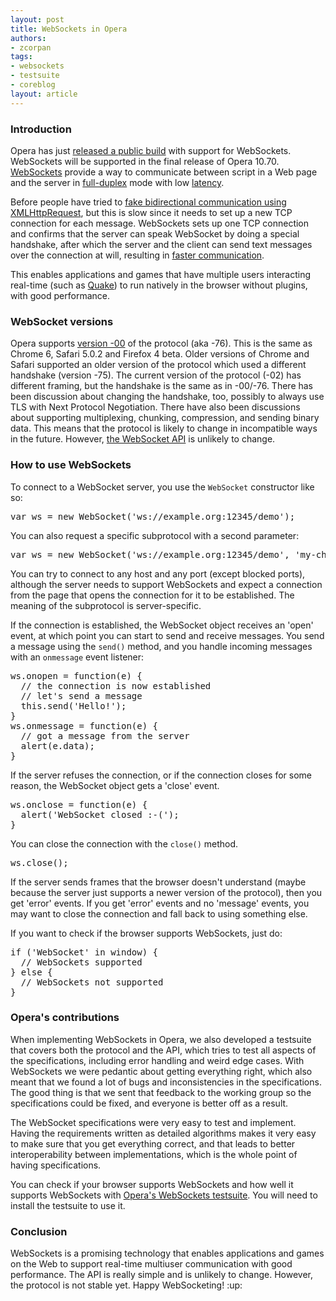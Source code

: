 ```yaml
---
layout: post
title: WebSockets in Opera
authors:
- zcorpan
tags:
- websockets
- testsuite
- coreblog
layout: article
---
```

<h3>Introduction</h3>

<p>Opera has just <a href="http://my.opera.com/desktopteam/blog/2010/10/11/websockets">released a public build</a> with support for WebSockets. WebSockets will be supported in the final release of Opera 10.70. <a href="http://en.wikipedia.org/wiki/WebSockets">WebSockets</a> provide a way to communicate between script in a Web page and the server in <a href="http://en.wikipedia.org/wiki/Duplex_(telecommunications)#Full-duplex">full-duplex</a> mode with low <a href="http://en.wikipedia.org/wiki/Latency_(engineering)#Packet-switched_networks">latency</a>.</p>

<p>Before people have tried to <a href="http://en.wikipedia.org/wiki/Comet_(programming)">fake bidirectional communication using XMLHttpRequest</a>, but this is slow since it needs to set up a new TCP connection for each message. WebSockets sets up one TCP connection and confirms that the server can speak WebSocket by doing a special handshake, after which the server and the client can send text messages over the connection at will, resulting in <a href="http://bloga.jp/ws/jq/wakachi/mecab/wakachi.html">faster communication</a>.</p>

<p>This enables applications and games that have multiple users interacting real-time (such as <a href="http://code.google.com/p/quake2-gwt-port/">Quake</a>) to run natively in the browser without plugins, with good performance.</p>

<h3>WebSocket versions</h3>

<p>Opera supports <a href="http://tools.ietf.org/html/draft-ietf-hybi-thewebsocketprotocol-00">version -00</a> of the protocol (aka -76). This is the same as Chrome 6, Safari 5.0.2 and Firefox 4 beta. Older versions of Chrome and Safari supported an older version of the protocol which used a different handshake (version -75). The current version of the protocol (-02) has different framing, but the handshake is the same as in -00/-76. There has been discussion about changing the handshake, too, possibly to always use TLS with Next Protocol Negotiation. There have also been discussions about supporting multiplexing, chunking, compression, and sending binary data. This means that the protocol is likely to change in incompatible ways in the future. However, <a href="http://dev.w3.org/html5/websockets/">the WebSocket API</a> is unlikely to change.</p>

<h3>How to use WebSockets</h3>

<p>To connect to a WebSocket server, you use the <code>WebSocket</code> constructor like so:</p>

<pre>var ws = new WebSocket(&#39;ws://example.org:12345/demo&#39;);</pre>

<p>You can also request a specific subprotocol with a second parameter:</p>

<pre>var ws = new WebSocket(&#39;ws://example.org:12345/demo&#39;, &#39;my-chat-protocol&#39;);</pre>

<p>You can try to connect to any host and any port (except blocked ports), although the server needs to support WebSockets and expect a connection from the page that opens the connection for it to be established. The meaning of the subprotocol is server-specific.</p>

<p>If the connection is established, the WebSocket object receives an &#39;open&#39; event, at which point you can start to send and receive messages. You send a message using the <code>send()</code> method, and you handle incoming messages with an <code>onmessage</code> event listener:</p>

<pre>ws.onopen = function(e) {
  // the connection is now established
  // let&#39;s send a message
  this.send(&#39;Hello!&#39;);
}
ws.onmessage = function(e) {
  // got a message from the server
  alert(e.data);
}</pre>

<p>If the server refuses the connection, or if the connection closes for some reason, the WebSocket object gets a &#39;close&#39; event.</p>

<pre>ws.onclose = function(e) {
  alert(&#39;WebSocket closed :-(&#39;);
}</pre>

<p>You can close the connection with the <code>close()</code> method.</p>

<pre>ws.close();</pre>

<p>If the server sends frames that the browser doesn&#39;t understand (maybe because the server just supports a newer version of the protocol), then you get &#39;error&#39; events. If you get &#39;error&#39; events and no &#39;message&#39; events, you may want to close the connection and fall back to using something else.</p>

<p>If you want to check if the browser supports WebSockets, just do:</p>

<pre>if (&#39;WebSocket&#39; in window) {
  // WebSockets supported
} else {
  // WebSockets not supported
}</pre>

<h3>Opera&#39;s contributions</h3>

<p>When implementing WebSockets in Opera, we also developed a testsuite that covers both the protocol and the API, which tries to test all aspects of the specifications, including error handling and weird edge cases. With WebSockets we were pedantic about getting everything right, which also meant that we found a lot of bugs and inconsistencies in the specifications. The good thing is that we sent that feedback to the working group so the specifications could be fixed, and everyone is better off as a result.</p>

<p>The WebSocket specifications were very easy to test and implement. Having the requirements written as detailed algorithms makes it very easy to make sure that you get everything correct, and that leads to better interoperability between implementations, which is the whole point of having specifications.</p>

<p>You can check if your browser supports WebSockets and how well it supports WebSockets with <a href="http://testsuites.opera.com/websockets/">Opera&#39;s WebSockets testsuite</a>. You will need to install the testsuite to use it.</p>

<h3>Conclusion</h3>

<p>WebSockets is a promising technology that enables applications and games on the Web to support real-time multiuser communication with good performance. The API is really simple and is unlikely to change. However, the protocol is not stable yet. Happy WebSocketing! :up: </p>
